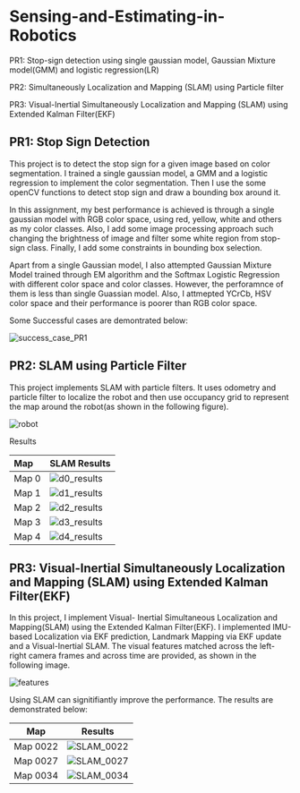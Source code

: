 # Sensing-and-Estimating-in-Robotics

PR1:  Stop-sign detection using single gaussian model, Gaussian Mixture model(GMM) and logistic regression(LR)

PR2:  Simultaneously Localization and Mapping (SLAM) using Particle filter

PR3:  Visual-Inertial Simultaneously Localization and Mapping (SLAM) using Extended Kalman Filter(EKF) 

## PR1: Stop Sign Detection

This project is to detect the stop sign for a given image based on color segmentation. I trained a single gaussian model, a GMM and a logistic regression to implement the color segmentation. Then I use the some openCV functions to detect stop sign and draw a bounding box around it.

In this assignment, my best performance is achieved is through a single gaussian model with RGB color space, using red, yellow, white and others as my color classes. Also, I add some image processing approach such changing the brightness of image and filter some white region from stop- sign class. Finally, I add some constraints in bounding box selection.

Apart from a single Gaussian model, I also attempted Gaussian Mixture Model trained through EM algorithm and the Softmax Logistic Regression with different color space and color classes. However, the perforamnce of them is less than single Guassian model. Also, I attmepted YCrCb, HSV color space and their performance is poorer than RGB color space.

Some Successful cases are demontrated below:

![success_case_PR1](./results_demo/success_case_PR1.png)



## PR2: SLAM using Particle Filter

This project implements SLAM with particle filters. It uses odometry and particle filter to localize the robot and then use occupancy grid to represent the map around the robot(as shown in the following figure).

![robot](./results_demo/robot.png)

Results

| Map   | SLAM Results                                 |
| :---- | -------------------------------------------- |
| Map 0 | ![d0_results](./results_demo/d0_results.gif) |
| Map 1 | ![d1_results](./results_demo/d1_results.gif) |
| Map 2 | ![d2_results](./results_demo/d2_results.gif) |
| Map 3 | ![d3_results](./results_demo/d3_results.gif) |
| Map 4 | ![d4_results](./results_demo/d4_results.gif) |



## PR3: Visual-Inertial Simultaneously Localization and Mapping (SLAM) using Extended Kalman Filter(EKF) 

In this project, I implement Visual- Inertial Simultaneous Localization and Mapping(SLAM) using the Extended Kalman Filter(EKF). I implemented IMU-based Localization via EKF prediction, Landmark Mapping via EKF update and a Visual-Inertial SLAM. The visual features matched across the left-right camera frames and across time are provided, as shown in the following image.

![features](./results_demo/features.png)



Using SLAM can signitifiantly improve the performance. The results are demonstrated below:

| Map      | Results                                    |
| -------- | ------------------------------------------ |
| Map 0022 | ![SLAM_0022](./results_demo/SLAM_0022.png) |
| Map 0027 | ![SLAM_0027](./results_demo/SLAM_0027.png) |
| Map 0034 | ![SLAM_0034](./results_demo/SLAM_0034.png) |

